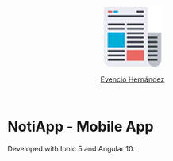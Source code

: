 <p align="center">
    <img src="/src/assets/icon/favicon.png" width="120px" height = auto>
</p>
<p align="center">
    <a href="https://github.com/evencio97">Evencio Hernández</a>
</p><br>

# NotiApp - Mobile App
Developed with Ionic 5 and Angular 10. 
